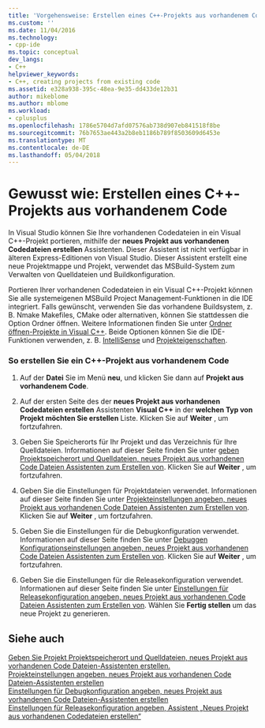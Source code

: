 ```yaml
---
title: 'Vorgehensweise: Erstellen eines C++-Projekts aus vorhandenem Code | Microsoft Docs'
ms.custom: ''
ms.date: 11/04/2016
ms.technology:
- cpp-ide
ms.topic: conceptual
dev_langs:
- C++
helpviewer_keywords:
- C++, creating projects from existing code
ms.assetid: e328a938-395c-48ea-9e35-dd433de12b31
author: mikeblome
ms.author: mblome
ms.workload:
- cplusplus
ms.openlocfilehash: 1786e5704d7afd07576ab738d907eb841518f8be
ms.sourcegitcommit: 76b7653ae443a2b8eb1186b789f8503609d6453e
ms.translationtype: MT
ms.contentlocale: de-DE
ms.lasthandoff: 05/04/2018
---
```

# <a name="how-to-create-a-c-project-from-existing-code"></a>Gewusst wie: Erstellen eines C++-Projekts aus vorhandenem Code

In Visual Studio können Sie Ihre vorhandenen Codedateien in ein Visual C++-Projekt portieren, mithilfe der **neues Projekt aus vorhandenen Codedateien erstellen** Assistenten. Dieser Assistent ist nicht verfügbar in älteren Express-Editionen von Visual Studio. Dieser Assistent erstellt eine neue Projektmappe und Projekt, verwendet das MSBuild-System zum Verwalten von Quelldateien und Buildkonfiguration.  
  
Portieren Ihrer vorhandenen Codedateien in ein Visual C++-Projekt können Sie alle systemeigenen MSBuild Project Management-Funktionen in die IDE integriert. Falls gewünscht, verwenden Sie das vorhandene Buildsystem, z. B. Nmake Makefiles, CMake oder alternativen, können Sie stattdessen die Option Ordner öffnen. Weitere Informationen finden Sie unter [Ordner öffnen-Projekte in Visual C++](../ide/non-msbuild-projects.md). Beide Optionen können Sie die IDE-Funktionen verwenden, z. B. [IntelliSense](/visualstudio/ide/using-intellisense) und [Projekteigenschaften](../ide/working-with-project-properties.md).  
  
### <a name="to-create-a-c-project-from-existing-code"></a>So erstellen Sie ein C++-Projekt aus vorhandenem Code  
  
1.  Auf der **Datei** Sie im Menü **neu**, und klicken Sie dann auf **Projekt aus vorhandenem Code**.  
  
1.  Auf der ersten Seite des der **neues Projekt aus vorhandenen Codedateien erstellen** Assistenten **Visual C++** in der **welchen Typ von Projekt möchten Sie erstellen** Liste. Klicken Sie auf **Weiter** , um fortzufahren. 
  
1.  Geben Sie Speicherorts für Ihr Projekt und das Verzeichnis für Ihre Quelldateien. Informationen auf dieser Seite finden Sie unter [geben Projektspeicherort und Quelldateien, neues Projekt aus vorhandenen Code Dateien Assistenten zum Erstellen von](../ide/specify-project-location-and-source-files.md). Klicken Sie auf **Weiter** , um fortzufahren.  
  
1.  Geben Sie die Einstellungen für Projektdateien verwendet. Informationen auf dieser Seite finden Sie unter [Projekteinstellungen angeben, neues Projekt aus vorhandenen Code Dateien Assistenten zum Erstellen von](../ide/specify-project-settings-create-new-project-from-existing-code-files-wizard.md). Klicken Sie auf **Weiter** , um fortzufahren.  

1.  Geben Sie die Einstellungen für die Debugkonfiguration verwendet. Informationen auf dieser Seite finden Sie unter [Debuggen Konfigurationseinstellungen angeben, neues Projekt aus vorhandenen Code Dateien Assistenten zum Erstellen von](../ide/specify-debug-configuration-settings.md). Klicken Sie auf **Weiter** , um fortzufahren.  

1.  Geben Sie die Einstellungen für die Releasekonfiguration verwendet. Informationen auf dieser Seite finden Sie unter [Einstellungen für Releasekonfiguration angeben, neues Projekt aus vorhandenen Code Dateien Assistenten zum Erstellen von](../ide/specify-release-configuration.md). Wählen Sie **Fertig stellen** um das neue Projekt zu generieren.  
  
## <a name="see-also"></a>Siehe auch  

[Geben Sie Projekt Projektspeicherort und Quelldateien, neues Projekt aus vorhandenen Code Dateien-Assistenten erstellen.](../ide/specify-project-location-and-source-files.md)   
[Projekteinstellungen angeben, neues Projekt aus vorhandenen Code Dateien-Assistenten erstellen](../ide/specify-project-settings-create-new-project-from-existing-code-files-wizard.md)   
[Einstellungen für Debugkonfiguration angeben, neues Projekt aus vorhandenen Code Dateien-Assistenten erstellen](../ide/specify-debug-configuration-settings.md)   
[Einstellungen für Releasekonfiguration angeben, Assistent „Neues Projekt aus vorhandenen Codedateien erstellen“](../ide/specify-release-configuration.md)